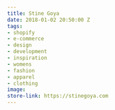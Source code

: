 ```yaml
---
title: Stine Goya
date: 2018-01-02 20:50:00 Z
tags:
- shopify
- e-commerce
- design
- development
- inspiration
- womens
- fashion
- apparel
- clothing
image: 
store-link: https://stinegoya.com
---
```


